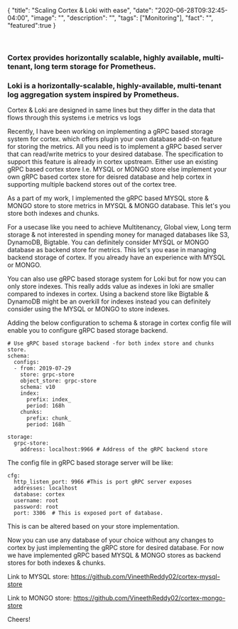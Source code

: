 {
  "title": "Scaling Cortex & Loki with ease",
  "date": "2020-06-28T09:32:45-04:00",
  "image": "",
  "description": "",
  "tags": ["Monitoring"],
  "fact": "",
  "featured":true
}

<br>

### Cortex provides horizontally scalable, highly available, multi-tenant, long term storage for Prometheus.

### Loki is a horizontally-scalable, highly-available, multi-tenant log aggregation system inspired by Prometheus.

Cortex & Loki are designed in same lines but they differ in the data that flows through this systems i.e metrics vs logs

Recently, I have been working on implementing a gRPC based storage system for cortex. which offers plugin your own database add-on feature for storing the metrics. All you need is to implement a gRPC based server that can read/write metrics to your desired database. The specification to support this feature is already in cortex upstream. Either use an existing gRPC based cortex store I.e. MYSQL or MONGO store else implement your own gRPC based cortex store for deisred database and help cortex in supporting multiple backend stores out of the cortex tree. 

As a part of my work, I implemented the gRPC based MYSQL store & MONGO store to store metrics in MYSQL & MONGO database. This let's you store both indexes and chunks.

For a usecase like you need to achieve Multitenancy, Global view, Long term storage & not interested in spending money for managed databases like S3, DynamoDB, Bigtable. You can definitely consider MYSQL or MONGO database as backend store for metrics. This let's you ease in managing backend storage of cortex. If you already have an experience with MYSQL or MONGO.

You can also use gRPC based storage system for Loki but for now you can only store indexes. This really adds value as indexes in loki are smaller compared to indexes in cortex. Using a backend store like Bigtable & DynamoDB might be an overkill for indexes instead you can definitely consider using the MYSQL or MONGO to store indexes. 

Adding the below configuration to schema & storage in cortex config file will enable you to configure gRPC based storage backend.

```
# Use gRPC based storage backend -for both index store and chunks store.
schema:
  configs:
  - from: 2019-07-29
    store: grpc-store
    object_store: grpc-store
    schema: v10
    index:
      prefix: index_
      period: 168h
    chunks:
      prefix: chunk_
      period: 168h

storage:
  grpc-store: 
    address: localhost:9966 # Address of the gRPC backend store
```

The config file in gRPC based storage server will be like:

```
cfg:
  http_listen_port: 9966 #This is port gRPC server exposes
  addresses: localhost
  database: cortex
  username: root
  password: root
  port: 3306  # This is exposed port of database.
```

This is can be altered based on your store implementation. 

Now you can use any database of your choice without any changes to cortex by just implementing the gRPC store for desired database. For now we have implemented gRPC based MYSQL & MONGO stores as backend stores for both indexes & chunks.

Link to MYSQL store: https://github.com/VineethReddy02/cortex-mysql-store

Link to MONGO store: https://github.com/VineethReddy02/cortex-mongo-store

Cheers!


